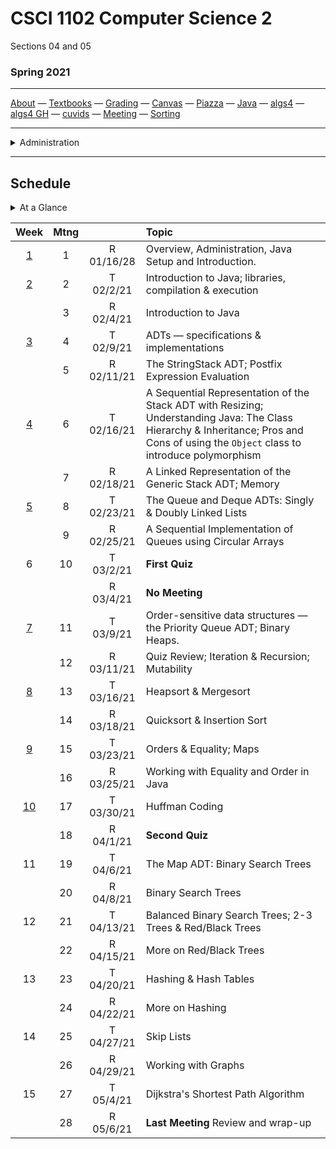 # CSCI 1102 Computer Science 2

Sections 04 and 05

### Spring 2021

---

[About](resources/about.md) —  [Textbooks](resources/textbooks.md) —  [Grading](resources/grading.md) —  [Canvas](https://bostoncollege.instructure.com/courses/1619778)  —  [Piazza](https://piazza.com/class/kkaaqjvvwfl2zp)  —  [Java](https://docs.oracle.com/javase/8/docs/api/index.html?overview-summary.html) — [algs4](https://algs4.cs.princeton.edu/)  — [algs4 GH](https://github.com/kevin-wayne/algs4)  —  [cuvids](https://cuvids.io/app/course/2/)  —  [Meeting](https://bccte.zoom.us/j/3306891980)  —  [Sorting](https://www.toptal.com/developers/sorting-algorithms)

---
<details>
  <summary>Administration</summary>

+ [Meets On Line](https://bccte.zoom.us/j/3306891980): Tuesdays and Thursdays 1:30PM - 2:45PM and again 3PM - 4:15PM.

> Items in `code font` below can be attached to the suffix `@bc.edu` for mail contact.

#### Instructor:

 [Robert Muller](http://www.cs.bc.edu/~muller/) **Office Hours**: Wednesdays **9AM - 11AM**, Thursdays **8:00PM - 9:30PM** [Zoom](https://bccte.zoom.us/j/3306891980), `robert.muller`

#### Teaching Assistants:

<details open> <summary>Callie Sardina, Head Teaching Assistant</summary> 

+ **Office Hours**: Thursdays, 9AM - 11AM [Zoom](https://bccte.zoom.us/j/2175950858?pwd=QkpyTkVkR0IremQ5eWFGeStIOHdXUT09), `sardinac`

</details>

<details open><summary>Kristen Bayreuther</summary>

+ **Office Hours**: Mondays 5PM - 6PM, Fridays 3:30PM - 4:30PM [Zoom](https://bccte.zoom.us/j/3535839037), `bayreutk`

</details>

<details open> <summary>Weber Meng</summary>

+ **Office Hours**: Sundays 2PM - 4PM [Zoom](https://bccte.zoom.us/j/4058045025), `mengqf`

</details>

<details open> <summary>Liam Murphy</summary>

+ **Office Hours**: Tuesdays 10:30AM - 11:30AM, Fridays 2PM - 3PM [Zoom](https://bccte.zoom.us/j/3085424208), `murpaue`

</details>

</details>

---
## Schedule

<details>
  <summary>At a Glance</summary> 
   1. Getting Started
   2. ADTs, Stacks
   3. Understanding Java
   4. Generics
   5. Queues
   6. Deques
   7. Priority Queues; Binary Heaps
   8. Order and Equality
   9. Sorting
   10. Huffman Coding
   11. Maps; Binary Search Trees
   12. Balanced Binary Search Trees
   13. Hash Tables
   14. Graphs; Shortest Paths
</details>



|                    Week                     | Mtng |            | Topic                                                        |
| :-----------------------------------------: | :--: | :--------: | :----------------------------------------------------------- |
| [1](https://github.com/BC-CSCI1102/Week01)  |  1   | R 01/16/28 | Overview, Administration, Java Setup and Introduction.       |
| [2](https://github.com/BC-CSCI1102/Week02)  |  2   | T 02/2/21  | Introduction to Java; libraries, compilation & execution     |
|                                             |  3   | R 02/4/21  | Introduction to Java                                         |
| [3](https://github.com/BC-CSCI1102/Week03)  |  4   | T 02/9/21  | ADTs — specifications & implementations                      |
|                                             |  5   | R 02/11/21 | The StringStack ADT; Postfix Expression Evaluation           |
| [4](https://github.com/BC-CSCI1102/Week04)  |  6   | T 02/16/21 | A Sequential Representation of the Stack ADT with Resizing; Understanding Java: The Class Hierarchy & Inheritance; Pros and Cons of using the `Object` class to introduce polymorphism |
|                                             |  7   | R 02/18/21 | A Linked Representation of the Generic Stack ADT; Memory     |
| [5](https://github.com/BC-CSCI1102/Week05)  |  8   | T 02/23/21 | The Queue and Deque ADTs: Singly & Doubly Linked Lists       |
|                                             |  9   | R 02/25/21 | A Sequential Implementation of Queues using Circular Arrays  |
|                      6                      |  10  | T 03/2/21  | **First Quiz**                                               |
|                                             |      | R 03/4/21  | **No Meeting**                                               |
| [7](https://github.com/BC-CSCI1102/Week07)  |  11  | T 03/9/21  | Order-sensitive data structures — the Priority Queue ADT; Binary Heaps. |
|                                             |  12  | R 03/11/21 | Quiz Review; Iteration & Recursion; Mutability               |
| [8](https://github.com/BC-CSCI1102/Week08)  |  13  | T 03/16/21 | Heapsort & Mergesort                                         |
|                                             |  14  | R 03/18/21 | Quicksort & Insertion Sort                                   |
| [9](https://github.com/BC-CSCI1102/Week09)  |  15  | T 03/23/21 | Orders & Equality; Maps                                      |
|                                             |  16  | R 03/25/21 | Working with Equality and Order in Java                      |
| [10](https://github.com/BC-CSCI1102/Week10) |  17  | T 03/30/21 | Huffman Coding                                               |
|                                             |  18  | R 04/1/21  | **Second Quiz**                                              |
|                     11                      |  19  | T 04/6/21  | The Map ADT: Binary Search Trees                             |
|                                             |  20  | R 04/8/21  | Binary Search Trees                                          |
|                     12                      |  21  | T 04/13/21 | Balanced Binary Search Trees; 2-3 Trees & Red/Black Trees    |
|                                             |  22  | R 04/15/21 | More on Red/Black Trees                                      |
|                     13                      |  23  | T 04/20/21 | Hashing & Hash Tables                                        |
|                                             |  24  | R 04/22/21 | More on Hashing                                              |
|                     14                      |  25  | T 04/27/21 | Skip Lists                                                   |
|                                             |  26  | R 04/29/21 | Working with Graphs                                          |
|                     15                      |  27  | T 05/4/21  | Dijkstra's Shortest Path Algorithm                           |
|                                             |  28  | R 05/6/21  | **Last Meeting** Review and wrap-up                          |



